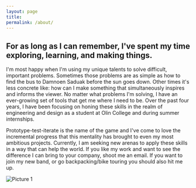```yaml
---
layout: page
title: 
permalink: /about/
---
```


## For as long as I can remember, I've spent my time exploring, learning, and making things. 

I'm most happy when I'm using my unique talents to solve difficult, important problems. Sometimes those problems are as simple as how to find the bus to Damnoen Saduak before the sun goes down. Other times it's less concrete like: how can I make something that simultaneously inspires and informs the viewer. No matter what problems I'm solving, I have an ever-growing set of tools that get me where I need to be. Over the past four years, I have been focusing on honing these skills in the realm of engineering and design as a student at Olin College and during summer internships.

Prototype-test-iterate is the name of the game and I've come to love the incremental progress that this mentality has brought to even my most ambitious projects. Currently, I am seeking new arenas to apply these skills in a way that can help the world. If you like my work and want to see the difference I can bring to your company, shoot me an email. If you want to join my new band, or go backpacking/bike touring you should also hit me up. 



![Picture 1]({{"/assets/pano.jpg"|absolute_url}})

